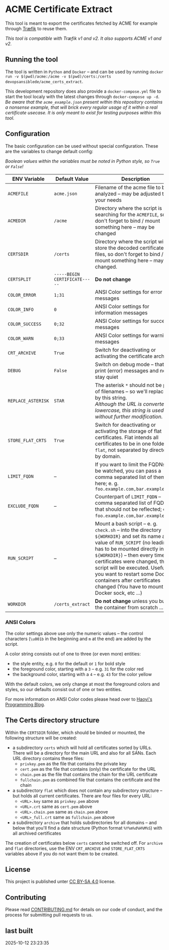 # ACME Certificate Extract

This tool is meant to export the certificates fetched by ACME for example through [Træfik](https://traefik.io/traefik/) to reuse them.

*This tool is compatible with Træfik v1 and v2. It also supports ACME v1 and v2.*


## Running the tool

The tool is written in `Python` and `Docker` – and can be used by running `docker run -v $(pwd)/acme:/acme -v $(pwd)/certs:/certs devopsansiblede/acme_certs_extract`.

This development repository does also provide a `docker-compose.yml` file to start the tool localy with the latest changes through `docker-compose up -d`.  
*Be aware that the `acme_example.json` present within this repository contains a nonsense example, that will brick every regular usage of it within a real certificate usecase. It is only meant to exist for testing purposes within this tool.*


## Configuration

The basic configuration can be used without special configuration. These are the variables to change default config:

*Boolean values within the variables must be noted in Python style, so `True` or `False`!*

| ENV Variable | Default Value | Description |
| ------------ | ------------- | ----------- |
| `ACMEFILE`   | `acme.json`   | Filename of the acme file to be analyzed – may be adjusted to your needs |
| `ACMEDIR`    | `/acme`       | Directory where the script is searching for the `ACMEFILE`, so don't forget to bind / mount something here – may be changed |
| `CERTSDIR`   | `/certs`      | Directory where the script will store the decoded certificate files, so don't forget to bind / mount something here – may be changed. |
| `CERTSPLIT`  | `-----BEGIN CERTIFICATE-----`| **Do not change** |
| `COLOR_ERROR` | `1;31`    | ANSI Color settings for error messages |
| `COLOR_INFO` | `0`        | ANSI Color settings for information messages |
| `COLOR_SUCCESS` | `0;32`  | ANSI Color settings for success messages |
| `COLOR_WARN` | `0;33`     | ANSI Color settings for warning messages |
| `CRT_ARCHIVE` | `True`       | Switch for deactivating or activating the certificate archive |
| `DEBUG`      | `False`       | Switch on debug mode – that will print (error) messages and not stay quiet |
| `REPLACE_ASTERISK` | `STAR`  | The asterisk `*` should not be part of filenames – so we'll replace it by this string.<br/>*Although the URL is converted to lowercase, this string is used without further modification.* |
| `STORE_FLAT_CRTS` | `True`   | Switch for deactivating or activating the storage of flat certificates. Flat intends all certificates to be in one folder `flat`, not separated by directories by domain. |
| `LIMIT_FQDN` | –             | If you want to limit the FQDNs to be watched, you can pass a comma separated list of them here; e. g. `foo.example.com,bar.example.com` |
| `EXCLUDE_FQDN` | –           | Counterpart of `LIMIT_FQDN` – comma separated list of FQDNs that should not be reflected; e. g. `foo.example.com,bar.example.com`. |
| `RUN_SCRIPT` | –             | Mount a bash script – e. g. `check.sh` – into the directory `${WORKDIR}` and set its name as value of `RUN_SCRIPT` (no leading `/`, has to be mounted directly into `${WORKDIR}`) – then every time, the certificates were changed, this script will be executed. Useful if you want to restart some Docker containers after certificates changed (You have to mount the Docker sock, etc ...) |
| `WORKDIR`    | `/certs_extract` | **Do not change** unless you build the container from scratch ... |


### ANSI Colors

The color settings above use only the numeric values – the control characters (`\u001b` in the beginning and `m` at the end) are added by the script.

A color string consists out of one to three (or even more) entities:

* the style entity, e.g. `0` for the default or `1` for bold style
* the foreground color, starting with a `3` – e.g. `31` for the color red
* the background color, starting with a `4` – e.g. `43` for the color yellow

With the default colors, we only change at most the foreground colors and styles, so our defaults consist out of one or two entities.

For more information on ANSI Color codes please head over to [Haoyi's Programming Blog](https://www.lihaoyi.com/post/BuildyourownCommandLinewithANSIescapecodes.html).


## The Certs directory structure

Within the `CERTSDIR` folder, which should be binded or mounted, the following structure will be created:

* a subdirectory `certs` which will hold all certificates sorted by URLs. There will be a directory for the main URL and also for all SANs. Each URL directory contains these files:
  * `privkey.pem` as the file that contains the private key
  * `cert.pem` as the file that contains (only) the certificate for the URL
  * `chain.pem` as the file that contains the chain for the URL certificate
  * `fullchain.pem` as combined file that contains the certificate and the chain
* a subdirectory `flat` which does not contain any subdirectory structure – but holds all current certificates. There are four files for every URL:
  * `<URL>.key` same as `privkey.pem` above
  * `<URL>.crt` same as `cert.pem` above
  * `<URL>.chain.pem` same as `chain.pem` above
  * `<URL>_full.crt` same as `fullchain.pem` above
* a subdirectory `archive` that holds subdirectories for all domains – and below that you'll find a date structure (Python format `%Y%m%d%H%M%S`) with all archived certificates

The creation of certificates below `certs` cannot be switched off. For `archive` and `flat` directories, use the ENV `CRT_ARCHIVE` and `STORE_FLAT_CRTS` variables above if you do not want them to be created.


## License

This project is published unter [CC BY-SA 4.0](https://creativecommons.org/licenses/by-sa/4.0/) license.


## Contributing

Please read [CONTRIBUTING.md](CONTRIBUTING.md) for details on our code of conduct, and the process for submitting pull requests to us.

## last built

2025-10-12 23:23:35
